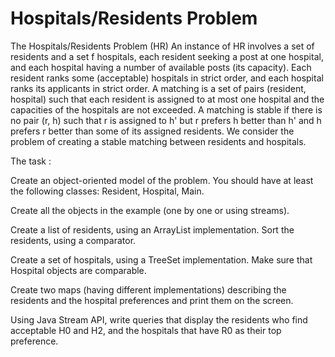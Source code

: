 # Hospitals/Residents Problem

The Hospitals/Residents Problem (HR)
An instance of HR involves a set of residents and a set f hospitals, each resident seeking a post at one hospital, and each hospital having a number of available posts (its capacity). Each resident ranks some (acceptable) hospitals in strict order, and each hospital ranks its applicants in strict order. A matching is a set of pairs (resident, hospital) such that each resident is assigned to at most one hospital and the capacities of the hospitals are not exceeded. A matching is stable if there is no pair (r, h) such that r is assigned to h' but r prefers h better than h' and h prefers r better than some of its assigned residents. We consider the problem of creating a stable matching between residents and hospitals.

The task : 

Create an object-oriented model of the problem. You should have at least the following classes: Resident, Hospital, Main.

Create all the objects in the example (one by one or using streams).

Create a list of residents, using an ArrayList implementation. Sort the residents, using a comparator.

Create a set of hospitals, using a TreeSet implementation. Make sure that Hospital objects are comparable.

Create two maps (having different implementations) describing the residents and the hospital preferences and print them on the screen.

Using Java Stream API, write queries that display the residents who find acceptable H0 and H2, and the hospitals that have R0 as their top preference.
